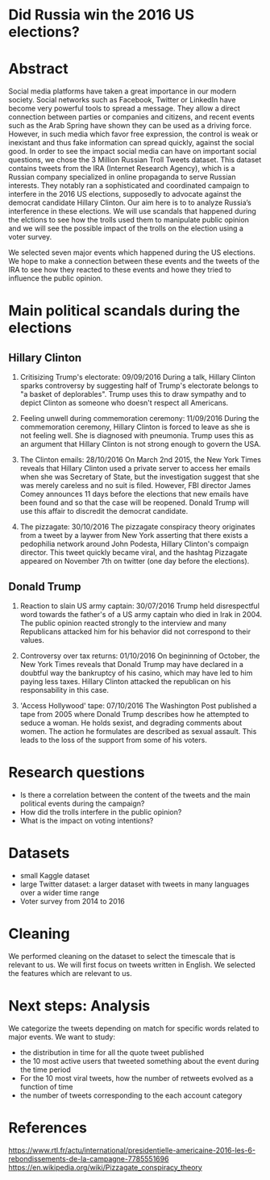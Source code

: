 # Did Russia win the 2016 US elections?

# Abstract
Social media platforms have taken a great importance in our modern society. Social networks such as Facebook, Twitter or LinkedIn have become very powerful tools to spread a message. They allow a direct connection between parties or companies and citizens, and recent events such as the Arab Spring have shown they can be used as a driving force. 
However, in such media which favor free expression, the control is weak or inexistant and thus fake information can spread quickly, against the social good.
In order to see the impact social media can have on important social questions, we chose the 3 Million Russian Troll Tweets dataset. This dataset contains tweets from the IRA (Internet Research Agency), which is a Russian company specialized in online propaganda to serve Russian interests. They notably  ran a sophisticated and coordinated campaign to interfere in the 2016 US elections, supposedly to advocate against the democrat candidate Hillary Clinton. Our aim here is to to analyze Russia’s interference in these elections. We will use scandals that happened during the elctions to see how the trolls used them to manipulate public opinion and we will see the possible impact of the trolls on the election using a voter survey.


We selected seven major events which happened during the US elections. We hope to make a connection between these events and the tweets of the IRA to see how they reacted to these events and howe they tried to influence the public opinion.

# Main political scandals during the elections
## Hillary Clinton

1) Critisizing Trump's electorate: 09/09/2016
   During a talk, Hillary Clinton sparks controversy by suggesting half of Trump's electorate belongs to "a basket of deplorables". Trump uses this to draw sympathy and to depict Clinton as someone who doesn't respect all Americans.

2) Feeling unwell during commemoration ceremony: 11/09/2016
   During the commemoration ceremony, Hillary Clinton is forced to leave as she is not feeling well. She is diagnosed with pneumonia. Trump uses this as an argument that Hillary Clinton is not strong enough to govern the USA.

3) The Clinton emails: 28/10/2016
   On March 2nd 2015, the New York Times reveals that Hillary Clinton used a private server to access her emails when she was Secretary of State, but the investigation suggest that she was merely careless and no suit is filed. However, FBI director James Comey announces 11 days before the elections that new emails have been found and so that the case will be reopened. Donald Trump will use this affair to discredit the democrat candidate.

4) The pizzagate: 30/10/2016
   The pizzagate conspiracy theory originates from a tweet by a laywer from New York asserting that there exists a pedophilia network around John Podesta, Hillary Clinton's compaign director. This tweet quickly became viral, and the hashtag Pizzagate appeared on November 7th on twitter (one day before the elections).

## Donald Trump

1) Reaction to slain US army captain: 30/07/2016
   Trump held disrespectful word towards the father's of a US army captain who died in Irak in 2004. The public opinion reacted strongly to the interview and many Republicans attacked him for his behavior did not correspond to their values.

2) Controversy over tax returns: 01/10/2016
   On begininning of October, the New York Times reveals that Donald Trump may have declared in a doubtful way the bankruptcy of his casino, which may have led to him paying less taxes. Hillary Clinton attacked the republican on his responsability in this case.

3) 'Access Hollywood' tape: 07/10/2016
   The Washington Post published a tape from 2005 where Donald Trump describes how he attempted to seduce a woman. He holds sexist, and degrading comments about women. The action he formulates are described as sexual assault. This leads to the loss of the support from some of his voters.

# Research questions
- Is there a correlation between the content of the tweets and the main political events during the campaign?
- How did the trolls interfere in the public opinion?
- What is the impact on voting intentions?

# Datasets
- small Kaggle dataset
- large Twitter dataset: a larger dataset with tweets in many languages over a wider time range
- Voter survey from 2014 to 2016

# Cleaning
We performed cleaning on the dataset to select the timescale that is relevant to us. We will first focus on tweets written in English.
We selected the features which are relevant to us.

# Next steps: Analysis
We categorize the tweets depending on match for specific words related to major events.
We want to study:
- the distribution in time for all the quote tweet published
- the 10 most active users that tweeted something about the event during the time period
- For the 10 most viral tweets, how the number of retweets evolved as a function of time
- the number of tweets corresponding to the each account category

# References
https://www.rtl.fr/actu/international/presidentielle-americaine-2016-les-6-rebondissements-de-la-campagne-7785551696 
https://en.wikipedia.org/wiki/Pizzagate_conspiracy_theory 
